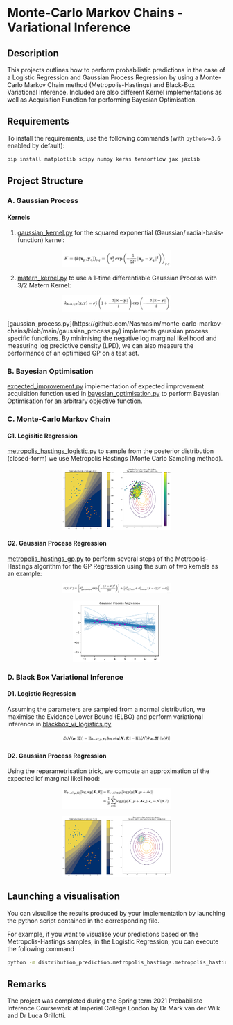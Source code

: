 # Monte-Carlo Markov Chains - Variational Inference

## Description
This projects outlines how to perform probabilistic predictions in the case of a Logistic Regression and Gaussian Process Regression by using a Monte-Carlo Markov Chain method (Metropolis-Hastings) and Black-Box Variational Inference. Included are also different Kernel implementations as well as Acquisition Function for performing Bayesian Optimisation. 

## Requirements

To install the requirements, use the following commands (with `python>=3.6` enabled by default):
```bash
pip install matplotlib scipy numpy keras tensorflow jax jaxlib
```

## Project Structure

### A. Gaussian Process
#### Kernels 
1. [gaussian_kernel.py](https://github.com/Nasmasim/monte-carlo-markov-chains/blob/main/kernels/gaussian_kernel.py) for the squared exponential (Gaussian/ radial-basis-function) kernel: 
<p align="center">
<img src="https://github.com/Nasmasim/monte-carlo-markov-chains/blob/main/plots/Screenshot%202021-03-29%20at%2012.05.53.png" width="50%">
</p>

2. [matern_kernel.py](https://github.com/Nasmasim/monte-carlo-markov-chains/blob/main/kernels/matern_kernel.py) to use a 1-time differentiable Gaussian Process with 3/2 Matern Kernel: 
<p align="center">
<img src="https://github.com/Nasmasim/monte-carlo-markov-chains/blob/main/plots/Screenshot%202021-03-29%20at%2012.08.49.png" width="50%">
</p>
[gaussian_process.py](https://github.com/Nasmasim/monte-carlo-markov-chains/blob/main/gaussian_process.py) implements gaussian process specific functions. By minimising the negative log marginal likelihood and measuring log predictive density (LPD), we can also measure the performance of an optimised GP on a test set. 

### B. Bayesian Optimisation

[expected_improvement.py](https://github.com/Nasmasim/monte-carlo-markov-chains/blob/main/acquisition_functions/expected_improvement.py) implementation of expected improvement acquisition function used in [bayesian_optimisation.py](https://github.com/Nasmasim/monte-carlo-markov-chains/blob/main/bayesian_optimisation.py) to perform Bayesian Optimisation for an arbitrary objective function. 

### C. Monte-Carlo Markov Chain 
#### C1. Logisitic Regression 
[metropolis_hastings_logistic.py](https://github.com/Nasmasim/monte-carlo-markov-chains/blob/main/distribution_prediction/metropolis_hastings/metropolis_hastings_logistic.py) to sample from the posterior distribution (closed-form) we use Metropolis Hastings (Monte Carlo Sampling method). 
<p align="center">
<img src="https://github.com/Nasmasim/monte-carlo-markov-chains/blob/main/plots/metropolis_hastings.png" width="50%">
</p>

#### C2. Gaussian Process Regression
[metropolis_hastings_gp.py](https://github.com/Nasmasim/monte-carlo-markov-chains/blob/main/distribution_prediction/metropolis_hastings/metropolis_hastings_gp.py) to perform several steps of the Metropolis-Hastings algorithm for the GP Regression using the sum of two kernels as an example: 
<p align="center">
<img src="https://github.com/Nasmasim/monte-carlo-markov-chains/blob/main/plots/Screenshot%202021-03-29%20at%2010.31.16.png" width="50%">
</p>
<p align="center">
<img src="https://github.com/Nasmasim/monte-carlo-markov-chains/blob/main/plots/gaussian_process_regression.png" width="40%">
</p>

### D. Black Box Variational Inference
#### D1. Logistic Regression
Assuming the parameters are sampled from a normal distribution, we maximise the Evidence Lower Bound (ELBO) and perform variational inference in [blackbox_vi_logistics.py](https://github.com/Nasmasim/monte-carlo-markov-chains/blob/main/distribution_prediction/blackbox_vi/blackbox_vi_logistics.py)
<p align="center">
<img src="https://github.com/Nasmasim/monte-carlo-markov-chains/blob/main/plots/Screenshot%202021-03-29%20at%2011.47.03.png" width="50%">
</p>

#### D2. Gaussian Process Regression
Using the reparametrisation trick, we compute an approximation of the expected lof marginal likelihood: 
<p align="center">
<img src="https://github.com/Nasmasim/monte-carlo-markov-chains/blob/main/plots/Screenshot%202021-03-29%20at%2011.54.01.png" width="50%">
</p>
<p align="center">
<img src="https://github.com/Nasmasim/monte-carlo-markov-chains/blob/main/plots/black_box_VI.png" width="50%">
</p>

## Launching a visualisation

You can visualise the results produced by your implementation by launching the python script contained in the corresponding file.

For example, if you want to visualise your predictions based on the Metropolis-Hastings samples,
in the Logistic Regression, you can execute the following command

```bash
python -m distribution_prediction.metropolis_hastings.metropolis_hastings_logistic
```

## Remarks

The project was completed during the Spring term 2021 Probabilistc Inference Coursework at Imperial College London by Dr Mark van der Wilk and Dr Luca Grillotti. 

